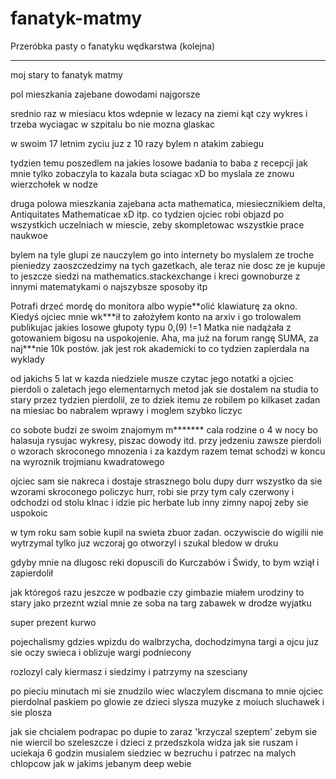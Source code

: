 # fanatyk-matmy
Przeróbka pasty o fanatyku wędkarstwa (kolejna)

---

moj stary to fanatyk matmy

pol mieszkania zajebane dowodami najgorsze

srednio raz w miesiacu ktos wdepnie w lezacy na ziemi kąt czy wykres i trzeba wyciagac w szpitalu bo nie mozna glaskac

w swoim 17 letnim zyciu juz z 10 razy bylem n atakim zabiegu

tydzien temu poszedlem na jakies losowe badania to baba z recepcji jak mnie tylko zobaczyla to kazala buta sciagac xD
bo myslala ze znowu wierzchołek w nodze

druga polowa mieszkania zajebana acta mathematica, miesiecznikiem delta,  Antiquitates Mathematicae xD itp.
co tydzien ojciec robi objazd po wszystkich uczelniach w miescie, zeby skompletowac wszystkie prace naukwoe

bylem na tyle glupi ze nauczylem go into internety bo myslalem ze troche pieniedzy zaoszczedzimy na tych gazetkach, ale teraz nie dosc ze je kupuje to jeszcze siedzi na mathematics.stackexchange i kreci gownoburze z innymi matematykami o najszybsze sposoby itp

Potrafi drzeć mordę do monitora albo wypie\*\*olić klawiaturę za okno. Kiedyś ojciec mnie wk\*\*\*ił to założyłem konto na arxiv i go trolowalem publikujac jakies losowe głupoty typu 0,(9) !=1
Matka nie nadążała z gotowaniem bigosu na uspokojenie. Aha, ma już na forum rangę SUMA, za naj\*\*\*nie 10k postów.
jak jest rok akademicki to co tydzien zapierdala na wyklady

od jakichs 5 lat w kazda niedziele musze czytac jego notatki a ojciec pierdoli o zaletach jego elementarnych metod
jak sie dostalem na studia to stary przez tydzien pierdolil, ze to dziek itemu ze robilem po kilkaset zadan na miesiac bo nabralem wprawy i moglem szybko liczyc

co sobote budzi ze swoim znajomym m\*\*\*\*\*\*\* cala rodzine o 4 w nocy bo halasuja rysujac wykresy, piszac dowody itd.
przy jedzeniu zawsze pierdoli o wzorach skroconego mnozenia i za kazdym razem temat schodzi w koncu na wyroznik trojmianu kwadratowego

ojciec sam sie nakreca i dostaje strasznego bolu dupy durr wszystko da sie wzorami skroconego policzyc hurr, robi sie przy tym caly czerwony i odchodzi od stolu klnac i idzie pic herbate lub inny zimny napoj zeby sie uspokoic

w tym roku sam sobie kupil na swieta zbuor zadan. oczywiscie do wigilii nie wytrzymal tylko juz wczoraj go otworzyl i szukal bledow w druku

gdyby mnie na dlugosc reki dopuscili do Kurczabów i Świdy, to bym wziął i zapierdolił

jak któregoś razu jeszcze w podbazie czy gimbazie miałem urodziny to stary jako przeznt wzial mnie ze soba na targ zabawek w drodze wyjatku

super prezent kurwo

pojechalismy gdzies wpizdu do walbrzycha, dochodzimyna targi a ojcu juz sie oczy swieca i oblizuje wargi podniecony

rozlozyl caly kiermasz i siedzimy i patrzymy na szesciany

po pieciu minutach mi sie znudzilo wiec wlaczylem discmana to mnie ojciec pierdolnal paskiem po glowie ze dzieci slysza muzyke z moiuch sluchawek i sie plosza

jak sie chcialem podrapac po dupie to zaraz 'krzyczal szeptem' zebym sie nie wiercil bo szeleszcze i dzieci z przedszkola widza jak sie ruszam i uciekaja
6 godzin musialem siedziec w bezruchu i patrzec na malych chlopcow jak w jakims jebanym deep webie
